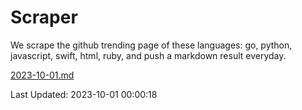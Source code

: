 # Scraper

We scrape the github trending page of these languages: go, python, javascript, swift, html, ruby, and push a markdown result everyday.

[2023-10-01.md](https://github.com/henson/Scraper/blob/master/2023-10-01.md)

Last Updated: 2023-10-01 00:00:18